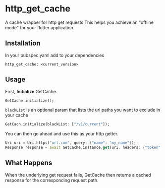 # http_get_cache

A cache wrapper for http get requests
This helps you achieve an "offline mode" for your flutter application.

## Installation
In your pubspec.yaml add to your dependencies
```console
http_get_cache: <current_version>
```

## Usage
First, **Initialize** GetCache.
```dart
GetCache.initialize();
```
`blackList` is an optional param that lists the url paths you want to exclude in your cache
```dart
GetCach.initialize(blackList: ["/v1/current"]);
```

You can then go ahead and use this as your http getter.

```dart
Uri uri = Uri.https("url.com", query: {"name": "my_name"});
Response response = await GetCache.instance.get(uri, headers: {"token": "my_token"})
```

## What Happens
When the underlying get request fails, GetCache then returns a cached response for the corresponding request path.
